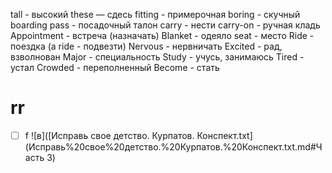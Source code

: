 tall - высокий
these — сдесь
fitting - примерочная
boring - скучный
boarding pass - посадочный талон
carry - нести
carry-on - ручная кладь
Appointment - встреча (назначать)
Blanket - одеяло
seat - место
Ride - поездка (a ride - подвезти)
Nervous - нервничать
Excited - рад, взволнован
Major - специальность
Study - учусь, занимаюсь
Tired - устал
Crowded - переполненный
Become - стать

# rr
- [ ] f
![в]([Исправь свое детство. Курпатов. Конспект.txt](Исправь%20свое%20детство.%20Курпатов.%20Конспект.txt.md#Часть 3)